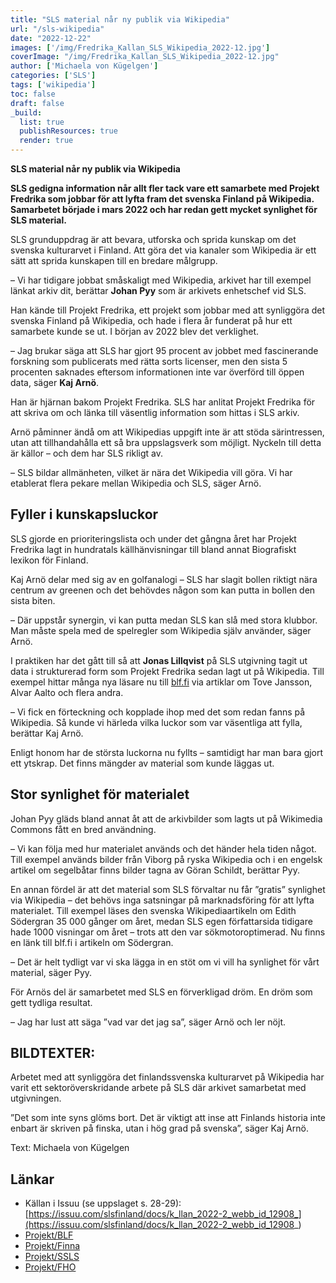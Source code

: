 ```yaml
---
title: "SLS material når ny publik via Wikipedia"
url: "/sls-wikipedia"
date: "2022-12-22"
images: ['/img/Fredrika_Kallan_SLS_Wikipedia_2022-12.jpg']
coverImage: "/img/Fredrika_Kallan_SLS_Wikipedia_2022-12.jpg"
author: ['Michaela von Kügelgen']
categories: ['SLS']
tags: ['wikipedia']
toc: false
draft: false
_build:
  list: true
  publishResources: true
  render: true
---
```


**SLS material når ny publik via Wikipedia**

**SLS gedigna information når allt fler tack vare ett samarbete med Projekt Fredrika som jobbar för att lyfta fram det svenska Finland på Wikipedia. Samarbetet började i mars 2022 och har redan gett mycket synlighet för SLS material.**

SLS grunduppdrag är att bevara, utforska och sprida kunskap om det svenska kulturarvet i Finland. Att göra det via kanaler som Wikipedia är ett sätt att sprida kunskapen till en bredare målgrupp.

– Vi har tidigare jobbat småskaligt med Wikipedia, arkivet har till exempel länkat arkiv dit, berättar **Johan Pyy** som är arkivets enhetschef vid SLS.

Han kände till Projekt Fredrika, ett projekt som jobbar med att synliggöra det svenska Finland på Wikipedia, och hade i flera år funderat på hur ett samarbete kunde se ut. I början av 2022 blev det verklighet.

– Jag brukar säga att SLS har gjort 95 procent av jobbet med fascinerande forskning som publicerats med rätta sorts licenser, men den sista 5 procenten saknades eftersom informationen inte var överförd till öppen data, säger **Kaj Arnö**.

Han är hjärnan bakom Projekt Fredrika. SLS har anlitat Projekt Fredrika för att skriva om och länka till väsentlig information som hittas i SLS arkiv.

Arnö påminner ändå om att Wikipedias uppgift inte är att stöda särintressen, utan att tillhandahålla ett så bra uppslagsverk som möjligt. Nyckeln till detta är källor – och dem har SLS rikligt av.

– SLS bildar allmänheten, vilket är nära det Wikipedia vill göra. Vi har etablerat flera pekare mellan Wikipedia och SLS, säger Arnö.

## Fyller i kunskapsluckor

SLS gjorde en prioriteringslista och under det gångna året har Projekt Fredrika lagt in hundratals källhänvisningar till bland annat Biografiskt lexikon för Finland.

Kaj Arnö delar med sig av en golfanalogi – SLS har slagit bollen riktigt nära centrum av greenen och det behövdes någon som kan putta in bollen den sista biten.

– Där uppstår synergin, vi kan putta medan SLS kan slå med stora klubbor. Man måste spela med de spelregler som Wikipedia själv använder, säger Arnö.

I praktiken har det gått till så att **Jonas Lillqvist** på SLS utgivning tagit ut data i strukturerad form som Projekt Fredrika sedan lagt ut på Wikipedia. Till exempel hittar många nya läsare nu till [blf.fi](http://blf.fi) via artiklar om Tove Jansson, Alvar Aalto och flera andra.

– Vi fick en förteckning och kopplade ihop med det som redan fanns på Wikipedia. Så kunde vi härleda vilka luckor som var väsentliga att fylla, berättar Kaj Arnö.

Enligt honom har de största luckorna nu fyllts – samtidigt har man bara gjort ett ytskrap. Det finns mängder av material som kunde läggas ut.

## Stor synlighet för materialet

Johan Pyy gläds bland annat åt att de arkivbilder som lagts ut på Wikimedia Commons fått en bred användning.

– Vi kan följa med hur materialet används och det händer hela tiden något. Till exempel används bilder från Viborg på ryska Wikipedia och i en engelsk artikel om segelbåtar finns bilder tagna av Göran Schildt, berättar Pyy.

En annan fördel är att det material som SLS förvaltar nu får ”gratis” synlighet via Wikipedia – det behövs inga satsningar på marknadsföring för att lyfta materialet. Till exempel läses den svenska Wikipediaartikeln om Edith Södergran 35 000 gånger om året, medan SLS egen författarsida tidigare hade 1000 visningar om året – trots att den var sökmotoroptimerad. Nu finns en länk till blf.fi i artikeln om Södergran.

– Det är helt tydligt var vi ska lägga in en stöt om vi vill ha synlighet för vårt material, säger Pyy.

För Arnös del är samarbetet med SLS en förverkligad dröm. En dröm som gett tydliga resultat.

– Jag har lust att säga ”vad var det jag sa”, säger Arnö och ler nöjt.

## BILDTEXTER:

Arbetet med att synliggöra det finlandssvenska kulturarvet på Wikipedia har varit ett sektoröverskridande arbete på SLS där arkivet samarbetat med utgivningen.

”Det som inte syns glöms bort. Det är viktigt att inse att Finlands historia inte enbart är skriven på finska, utan i hög grad på svenska”, säger Kaj Arnö.

Text: Michaela von Kügelgen

## Länkar
* Källan i Issuu (se uppslaget s. 28-29): [https://issuu.com/slsfinland/docs/k_llan_2022-2_webb_id_12908_](https://issuu.com/slsfinland/docs/k_llan_2022-2_webb_id_12908_)
* [Projekt/BLF](https://sv.wikipedia.org/wiki/Wikipedia:Projekt_Fredrika/BLF)
* [Projekt/Finna](https://sv.wikipedia.org/wiki/Wikipedia:Projekt_Fredrika/SLS-Finna)
* [Projekt/SSLS](https://sv.wikipedia.org/wiki/Wikipedia:Projekt_Fredrika/SSLS)
* [Projekt/FHO](https://sv.wikipedia.org/wiki/Wikipedia:Projekt_Fredrika/SLS-FHO)